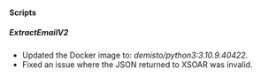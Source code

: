 #### Scripts
##### ExtractEmailV2
- Updated the Docker image to: *demisto/python3:3.10.9.40422*.
- Fixed an issue where the JSON returned to XSOAR was invalid.